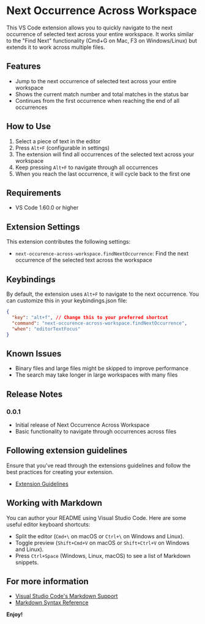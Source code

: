 # Next Occurrence Across Workspace

This VS Code extension allows you to quickly navigate to the next occurrence of selected text across your entire workspace. It works similar to the "Find Next" functionality (Cmd+G on Mac, F3 on Windows/Linux) but extends it to work across multiple files.

## Features

- Jump to the next occurrence of selected text across your entire workspace
- Shows the current match number and total matches in the status bar
- Continues from the first occurrence when reaching the end of all occurrences

## How to Use

1. Select a piece of text in the editor
2. Press `Alt+F` (configurable in settings)
3. The extension will find all occurrences of the selected text across your workspace
4. Keep pressing `Alt+F` to navigate through all occurrences
5. When you reach the last occurrence, it will cycle back to the first one

## Requirements

- VS Code 1.60.0 or higher

## Extension Settings

This extension contributes the following settings:

* `next-occurence-across-workspace.findNextOccurrence`: Find the next occurrence of the selected text across the workspace

## Keybindings

By default, the extension uses `Alt+F` to navigate to the next occurrence. You can customize this in your keybindings.json file:

```json
{
  "key": "alt+f", // Change this to your preferred shortcut
  "command": "next-occurence-across-workspace.findNextOccurrence",
  "when": "editorTextFocus"
}
```

## Known Issues

- Binary files and large files might be skipped to improve performance
- The search may take longer in large workspaces with many files

## Release Notes

### 0.0.1

- Initial release of Next Occurrence Across Workspace
- Basic functionality to navigate through occurrences across files

## Following extension guidelines

Ensure that you've read through the extensions guidelines and follow the best practices for creating your extension.

* [Extension Guidelines](https://code.visualstudio.com/api/references/extension-guidelines)

## Working with Markdown

You can author your README using Visual Studio Code. Here are some useful editor keyboard shortcuts:

* Split the editor (`Cmd+\` on macOS or `Ctrl+\` on Windows and Linux).
* Toggle preview (`Shift+Cmd+V` on macOS or `Shift+Ctrl+V` on Windows and Linux).
* Press `Ctrl+Space` (Windows, Linux, macOS) to see a list of Markdown snippets.

## For more information

* [Visual Studio Code's Markdown Support](http://code.visualstudio.com/docs/languages/markdown)
* [Markdown Syntax Reference](https://help.github.com/articles/markdown-basics/)

**Enjoy!**
